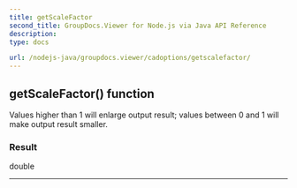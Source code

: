 ```yaml
---
title: getScaleFactor
second_title: GroupDocs.Viewer for Node.js via Java API Reference
description: 
type: docs

url: /nodejs-java/groupdocs.viewer/cadoptions/getscalefactor/
---
```


## getScaleFactor()  function

 Values higher than 1 will enlarge output result; values between 0 and 1 will
 make output result smaller.
 

### Result
double


---


